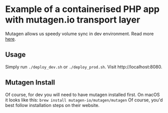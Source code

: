 # Example of a containerised PHP app with mutagen.io transport layer
Mutagen allows us speedy volume sync in dev environment. Read more [here](https://medium.com/homullus/beating-some-performance-into-docker-for-mac-f5d1e732032c).

## Usage
Simply run `./deploy_dev.sh` or `./deploy_prod.sh`. Visit http://localhost:8080.

## Mutagen Install
Of course, for dev you will need to have mutagen installed first.
On macOS it looks like this: `brew install mutagen-io/mutagen/mutagen`
Of course, you'd best follow installation steps on their website.

